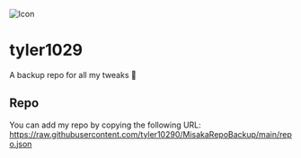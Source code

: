 ![Icon](https://raw.githubusercontent.com/tyler10290/MisakaRepoBackup/main/RepoAssets/repoicon.png)
# tyler1029
A backup repo for all my tweaks 🍓

## Repo
You can add my repo by copying the following URL: https://raw.githubusercontent.com/tyler10290/MisakaRepoBackup/main/repo.json
